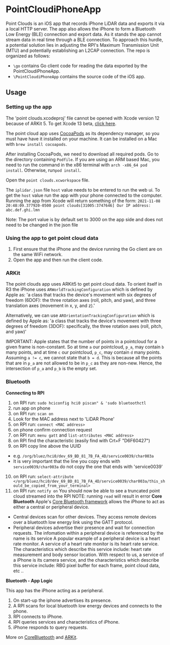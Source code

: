 # PointCloudiPhoneApp

Point Clouds is an iOS app that records iPhone LiDAR data and exports it via a local HTTP server.
The app also allows the iPhone to form a Bluetooth Low Energy (BLE) connection and export data.
As it stands the app cannot stream data in real time through a BLE connection. To approach this hurdle, a potential solution lies in adjusting the RPI's Maximum Transmission Unit (MTU) and potentially establishing an L2CAP connection.
 The repo is organized as follows:
 - `\go` contains Go client code for reading the data exported by the PointCloudiPhoneApp.
 - `\PointCloudiPhoneApp` contains the source code of the iOS app.

## Usage
### Setting up the app
The 'point clouds.xcodeproj' file cannot be opened with Xcode version 12 because of ARKit 5.
To get Xcode 13 beta, [click here](https://developer.apple.com/xcode/).

The point cloud app uses [CocoaPods](https://github.com/CocoaPods/CocoaPods) as its dependency manager, so you must have have it installed on your machine. It can be installed on a Mac with `brew install cocoapods`.

After installing CocoaPods, we need to download all required pods.
Go to the directory containing `Podfile`.
If you are using an ARM based Mac, you need to run the command in the x86 terminal with `arch -x86_64 pod install`.
Otherwise, run`pod install`.

Open the `point clouds.xcworkspace` file.

The `iplidar.json` file `host` value needs to be entered to run the web ui.
To get the `host` value run the app with your phone connected to the computer.
Running the app from Xcode will return something of the form:
`2021-11-08 20:48:09.377920-0500 point clouds[31005:3747646] Our IP address: abc.def.ghi.lmn`

Note: The port value is by default set to 3000 on the app side and does not need to be changed in the json file

### Using the app to get point cloud data
1. First ensure that the iPhone and the device running the Go client are on the same WiFi network.
2. Open the app and then run the client code.

### ARKit
The point clouds app uses ARKit5 to get point cloud data.
To orient itself in R3 the iPhone uses `ARWorldTrackingConfiguration` which is defined by Apple as: 'a class that tracks the device's movement with six degrees of freedom (6DOF): the three rotation axes (roll, pitch, and yaw), and three translation axes (movement in x, y, and z).'

Alternatively, we can use `AROrientationTrackingConfiguration` which is defined by Apple as: 'a class that tracks the device's movement with three degrees of freedom (3DOF): specifically, the three rotation axes (roll, pitch, and yaw)' 

IMPORTANT: Apple states that the number of points in a pointcloud for a given frame is non-constant. So at time `a` our pointcloud, `p_a`, may contain `b` many points, and at time `c` our pointcloud, `p_c`, may contain `d` many points. Assuming `a != c`, we cannot state that `b = d`. This is because all the points that are in `p_a` are not allowed to be in `p_c` as they are non-new. Hence, the intersection of `p_a` and `p_b` is the empty set.
 
### Bluetooth

**Connecting to RPI**
1. on RPI run: `sudo hciconfig hci0 piscan" & 'sudo bluetoothctl`
2. run app on phone
3. on RPI run: `scan on`
4. Look for the MAC address next to 'LiDAR Phone'
5. on RPI run: `connect <MAC address>`
6. on phone confirm connection request
7. on RPI run: `menu gatt` and `list-attributes <MAC address>`
8. on RPI find the characteristic (easily find with Crt+F "D6F60427")
9. on RPI copy line above the UUID
- e.g. `/org/bluez/hci0/dev_69_BD_81_7B_FA_4D/service0039/char003a`
- It is very important that the line you copy ends with `service0039/char003a` do not copy the one that ends with 'service0039'
10. on RPI run: `select-attribute </org/bluez/hci0/dev_69_BD_81_7B_FA_4D/service0039/char003a/this_should_be_copied_from_your_terminal>`
11. on RPI run: `notify on`
You should now be able to see a truncated point cloud streamed into the RPI
NOTE: running `read` will result in error
**Core Bluetooth**
Apple's [Core Bluetooth framework](https://developer.apple.com/documentation/corebluetooth) allows the iPhone to act as either a central or peripheral device.
- Central devices scan for other devices. They access remote devices over a bluetooth low energy link using the GATT protocol.
- Peripheral devices advertise their presence and wait for connection requests. The infomation within a peripheral device is referenced by the name is its service
A popular example of a peripheral device is a heart rate monitor.
A service of a heart rate monitor is its heart rate service.
The characteristics which describe this service include: heart rate measurement and body sensor location.
With respect to us, a service of a iPhone is its camera service, and the characteristics which describe this service include: RBG pixel buffer for each frame, point cloud data, etc .. 

**Bluetooth - App Logic**

This app has the iPhone acting as a peripheral.
1. On start-up the iphone advertises its presence.
2. A RPI scans for local bluetooth low energy devices and connects to the phone.
3. RPI connects to iPhone.
4. RPI queries services and characteristics of iPhone.
5. iPhone responds to query requests.

More on [CoreBluetooth](https://developer.apple.com/documentation/corebluetooth) and [ARKit](https://developer.apple.com/documentation/arkit/).
